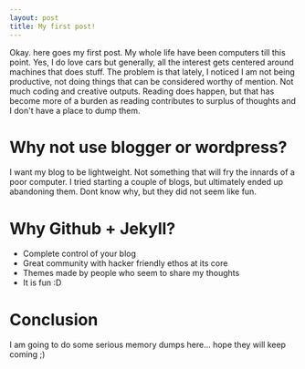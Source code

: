 ```yaml
---
layout: post
title: My first post!
---
```


Okay. here goes my first post. My whole life have been computers till this point. Yes, I do love cars but generally, all the interest gets centered around machines that does stuff. The problem is that lately, I noticed I am not being productive, not doing things that can be considered worthy of mention. Not much coding and creative outputs. Reading does happen, but that has become more of a burden as reading contributes to surplus of thoughts and I don't have a place to dump them.

# Why not use blogger or wordpress?
I want my blog to be lightweight. Not something that will fry the innards of a poor computer. I tried starting a couple of blogs, but ultimately ended up abandoning them. Dont know why, but they did not seem like fun.

# Why Github + Jekyll?
* Complete control of your blog
* Great community with hacker friendly ethos at its core
* Themes made by people who seem to share my thoughts
* It is fun :D

# Conclusion
I am going to do some serious memory dumps here... hope they will keep coming ;)
